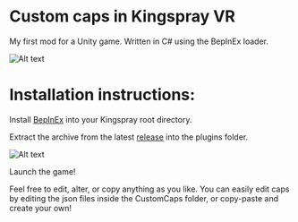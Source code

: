 # Custom caps in Kingspray VR
My first mod for a Unity game. Written in C# using the BepInEx loader.

![Alt text](https://i.imgur.com/hZ0lhCv.png)


# Installation instructions:
Install [BepInEx](https://github.com/BepInEx/BepInEx) into your Kingspray root directory.

Extract the archive from the latest [release](https://github.com/ryelysucks/Kingspray-Cap-Editor/releases/tag/V1) into the plugins folder.

![Alt text](https://i.imgur.com/WaSUC4q.png)

Launch the game!

Feel free to edit, alter, or copy anything as you like. You can easily edit caps by editing the json files inside the CustomCaps folder, or copy-paste and create your own!
